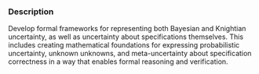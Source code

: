 ### Description

Develop formal frameworks for representing both Bayesian and Knightian uncertainty, as well as uncertainty about specifications themselves. This includes creating mathematical foundations for expressing probabilistic uncertainty, unknown unknowns, and meta-uncertainty about specification correctness in a way that enables formal reasoning and verification.
